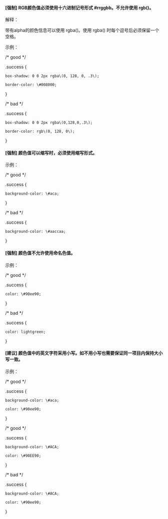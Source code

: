 #### \[强制\] RGB颜色值必须使用十六进制记号形式 \#rrggbb。不允许使用 rgb\(\)。

解释：

带有alpha的颜色信息可以使用 rgba\(\)。使用 rgba\(\) 时每个逗号后必须保留一个空格。

示例：

/\* good \*/

.success {

    box-shadow: 0 0 2px rgba\(0, 128, 0, .3\);

    border-color: \#008000;

}



/\* bad \*/

.success {

    box-shadow: 0 0 2px rgba\(0,128,0,.3\);

    border-color: rgb\(0, 128, 0\);

}

#### \[强制\] 颜色值可以缩写时，必须使用缩写形式。

示例：

/\* good \*/

.success {

    background-color: \#aca;

}



/\* bad \*/

.success {

    background-color: \#aaccaa;

}

#### \[强制\] 颜色值不允许使用命名色值。

示例：

/\* good \*/

.success {

    color: \#90ee90;

}



/\* bad \*/

.success {

    color: lightgreen;

}

#### \[建议\] 颜色值中的英文字符采用小写。如不用小写也需要保证同一项目内保持大小写一致。

示例：

/\* good \*/

.success {

    background-color: \#aca;

    color: \#90ee90;

}



/\* good \*/

.success {

    background-color: \#ACA;

    color: \#90EE90;

}



/\* bad \*/

.success {

    background-color: \#ACA;

    color: \#90ee90;

}

